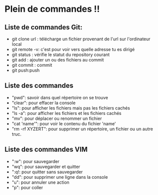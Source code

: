 Plein de commandes !!
===
Liste de commandes Git:
---

- git clone url : télécharge un fichier provenant de l'url sur l'ordinateur local
- git remote -v: c'est pour voir vers quelle adresse tu es dirigé
- git status : vérifie le statut du repository courant
- git add : ajouter un ou des fichiers au commit 
- git commit : commit
- git push:push

Liste des commandes 
---
- "pwd": savoir dans quel répertoire on se trouve
- "clear": pour effacer la console
- "ls": pour afficher les fichiers mais pas les fichiers cachés 
- "ls -a": pour afficher les fichiers et les fichiers cachés
- "mv": pour déplacer ou renommer un fichier
- "cat 'name'": pour voir le contenu du fichier 'name'
- "rm -rf XYZERT": pour supprimer un répertoire, un fichier ou un autre truc.

Liste des commandes VIM
---
- ":w": pour sauvegarder
- "wq": pour sauvegarder et quitter
- ":q!: pour quitter sans sauvegarder
- "dd": pour supprimer une ligne dans la console
- "u": pour annuler une action
- "p": pour coller
